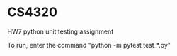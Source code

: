 # CS4320
HW7 python unit testing assignment


To run, enter the command "python -m pytest test_*.py"
